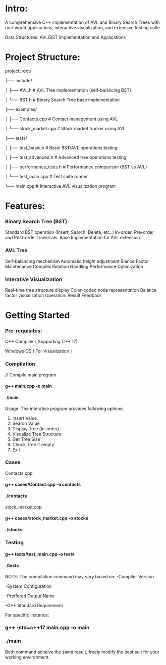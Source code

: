
# Intro:
A comprehensive C++ implementation of AVL and Binary Search Trees with real-world applications, interactive visualization, and extensive testing suite.

Data Structures: AVL/BST Implementation and Applications
# Project Structure:
project_root/


 
├── include/

│   ├── AVL.h                # AVL Tree implementation (self-balancing BST)

│   └── BST.h                # Binary Search Tree base implementation

├── examples/

│   ├── Contacts.cpp         # Contact management using AVL

│   └── stock_market.cpp     # Stock market tracker using AVL

├── tests/

│   ├── test_basic.h         # Basic BST/AVL operations testing

│   ├── test_advanced.h      # Advanced tree operations testing

│   ├── performance_tests.h  # Performance comparison (BST vs AVL)

│   └── test_main.cpp        # Test suite runner

└── main.cpp                 # Interactive AVL visualization program

# Features:  
### Binary Search Tree (BST)
Standard BST operation (Insert, Search, Delete, etc..)
In-order, Pre-order and Post-order traversals.
Base Implementation for AVL extension

### AVL Tree
Self-balancing mechanism
Automatic height adjustment
Blance Factor Maintenance
Complex Rotation Handling
Performance Optimization

### Interative Visualization
Real-time tree structure display
Color-coded node representation
Balance factor visualization
Operation: Result Feedback

# Getting Started

### Pre-requisites:
C++ Compiler ( Supporting C++ 17)

Windows OS ( For Visualization )

### Compilation
// Compile main program
#### g++ main.cpp -o main

#### ./main

Usage: The interative program provides following options:
1. Insert Value
2. Search Value
3. Display Tree (In-order)
4. Visualize Tree Structure
5. Get Tree Size
6. Check Tree if empty
7. Exit

### Cases
Contacts.cpp
#### g++ cases/Contact.cpp -o contacts

#### ./contacts

stock_market.cpp
#### g++ cases/stock_market.cpp -o stocks

#### ./stocks

### Testing
#### g++ tests/test_main.cpp -o tests

#### ./tests


NOTE: The compilation command may vary based on:
-Compiler Version

-System Configuration

-Preffered Output Name

-C++ Standard Requirement

For specific instance:
### g++ -std=c++17 main.cpp -o main
### ./main

Both command acheive the same result, freely modify the best suit for your working environment.



